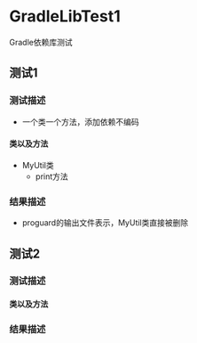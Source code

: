 # GradleLibTest1
Gradle依赖库测试
## 测试1
### 测试描述
- 一个类一个方法，添加依赖不编码
#### 类以及方法
- MyUtil类
  - print方法
### 结果描述
- proguard的输出文件表示，MyUtil类直接被删除
## 测试2
### 测试描述
#### 类以及方法
### 结果描述
